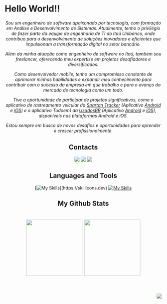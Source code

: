 <h1 align="left">Hello World!! </h1>

<h6 style="text-align: center;"> Sou um engenheiro de software apaixonado por tecnologia, com formação em Análise e Desenvolvimento de Sistemas. Atualmente, tenho o privilégio de fazer parte da equipe de engenharia de TI do Itaú Unibanco, onde contribuo para o desenvolvimento de soluções inovadoras e eficientes que impulsionam a transformação digital no setor bancário.

Além da minha atuação como engenheiro de software no Itaú, também sou freelancer, oferecendo meu expertise em projetos desafiadores e diversificados.

Como desenvolvedor mobile, tenho um compromisso constante de aprimorar minhas habilidades e expandir meu conhecimento para contribuir com o sucesso da empresa em que trabalho e para o avanço do mercado de tecnologia como um todo.

Tive a oportunidade de participar de projetos significativos, como o aplicativo de rastreamento veicular da [Spartan Tracker](https://spartantracker.com/pt/) (Aplicativo [Android](https://play.google.com/store/apps/details?id=com.spartantrackeruk.android&hl=pt_BR&gl=US) e [iOS](https://apps.apple.com/us/app/spartan-tracker-uk/id6447258917)) e o aplicativo Tudoem1 da [UsadosBR](https://www.usadosbr.com/) (Aplicativo [Android](https://play.google.com/store/apps/details?id=com.usadosbr.crmapp&hl=pt_BR&gl=US) e [iOS](https://apps.apple.com/br/app/crm-tudoem1/id1668674518)), disponíveis nas plataformas Android e iOS.

Estou sempre em busca de novos desafios e oportunidades para aprender e crescer profissionalmente.
</h6> 

###

<h2 align="center">Contacts </h2>
<div align="center">
  
  <a href="https://www.linkedin.com/in/lucas-bustamante" target="_blank" style="text-decoration: none; color: #000;">
    <img src="https://img.shields.io/badge/-LinkedIn-%230077B5?style=for-the-badge&logo=linkedin&logoColor=white" target="_blank">
  </a> 

  <a href="mailto:lucascostabustamante@gmail.com" style="text-decoration: none; color: #000;">
    <img src="https://img.shields.io/badge/-Gmail-%23333?style=for-the-badge&logo=gmail&logoColor=white" target="_blank">
  </a>

  <a href="https://instagram.com/lucasbustamante_" target="_blank" style="text-decoration: none; color: #000;">
    <img src="https://img.shields.io/badge/-Instagram-%23E4405F?style=for-the-badge&logo=instagram&logoColor=white" target="_blank">
  </a>

</div>

###

<h2 align="center"> Languages and Tools </h2>

<div align="center">
  
[![My Skills](https://skillicons.dev/icons?i=flutter,dart,cpp,git,github,figma,xd,ps,)](https://skillicons.dev)
[![My Skills](https://skillicons.dev/icons?i=python,js,vscode,androidstudio,sketchup,arduino,css,html,firebase,raspberrypi)](https://skillicons.dev)

</div>



###

<h2 align="center"> My Github Stats </h2>

<h1 align="center">
  <img height="180em" src="https://github-readme-stats-git-masterrstaa-rickstaa.vercel.app/api/top-langs/?username=lucasbustamante&hide=html,TSQL,CSS,PLSQL,php,SCSS,Jupyter%20Notebook&layout=compact&count_private=true&theme=great-gatsby&langs_count=8" />
  
  <img height="180em" src="https://github-readme-stats-git-masterrstaa-rickstaa.vercel.app/api?username=lucasbustamante&show_icons=true&count_private=true&theme=great-gatsby" />
</h1>

<br/>

<a href="https://github.com/LucasBustamante/github-profile-views-counter">
    <p align="right"><img src="https://komarev.com/ghpvc/?username=LucasBustamante&style=for-the-badge">
</a>
